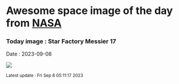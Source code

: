 
# Awesome space image of the day from [NASA](https://api.nasa.gov/)

### Today image : Star Factory Messier 17
Date : 2023-09-08

![](https://apod.nasa.gov/apod/image/2309/OmegaNebulaGrandMesaObservatory2023_1024.jpg)

<small>Latest update : Fri Sep  8 05:11:17 2023</small>
        